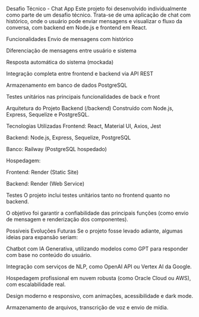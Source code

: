  Desafio Técnico - Chat App
Este projeto foi desenvolvido individualmente como parte de um desafio técnico. Trata-se de uma aplicação de chat com histórico, onde o usuário pode enviar mensagens e visualizar o fluxo da conversa, com backend em Node.js e frontend em React.

 Funcionalidades
Envio de mensagens com histórico

Diferenciação de mensagens entre usuário e sistema

Resposta automática do sistema (mockada)

Integração completa entre frontend e backend via API REST

Armazenamento em banco de dados PostgreSQL

Testes unitários nas principais funcionalidades de back e front

 Arquitetura do Projeto
 Backend (/backend)
Construído com Node.js, Express, Sequelize e PostgreSQL.

 Tecnologias Utilizadas
Frontend: React, Material UI, Axios, Jest

Backend: Node.js, Express, Sequelize, PostgreSQL

Banco: Railway (PostgreSQL hospedado)

Hospedagem:

Frontend: Render (Static Site)

Backend: Render (Web Service)

 Testes
O projeto inclui testes unitários tanto no frontend quanto no backend.

O objetivo foi garantir a confiabilidade das principais funções (como envio de mensagem e renderização dos componentes).

 Possíveis Evoluções Futuras
Se o projeto fosse levado adiante, algumas ideias para expansão seriam:

Chatbot com IA Generativa, utilizando modelos como GPT para responder com base no conteúdo do usuário.

Integração com serviços de NLP, como OpenAI API ou Vertex AI da Google.

Hospedagem profissional em nuvem robusta (como Oracle Cloud ou AWS), com escalabilidade real.

Design moderno e responsivo, com animações, acessibilidade e dark mode.

Armazenamento de arquivos, transcrição de voz e envio de mídia.

